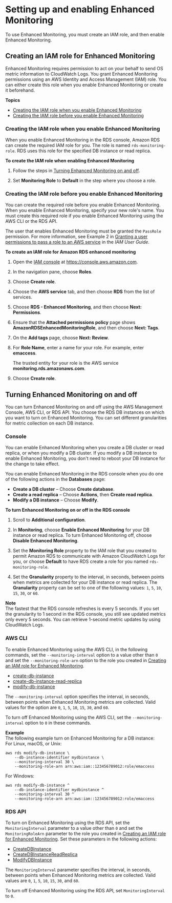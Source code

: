 # Setting up and enabling Enhanced Monitoring<a name="USER_Monitoring.OS.Enabling"></a>

To use Enhanced Monitoring, you must create an IAM role, and then enable Enhanced Monitoring\.

## Creating an IAM role for Enhanced Monitoring<a name="USER_Monitoring.OS.Enabling.Prerequisites"></a>

Enhanced Monitoring requires permission to act on your behalf to send OS metric information to CloudWatch Logs\. You grant Enhanced Monitoring permissions using an AWS Identity and Access Management \(IAM\) role\. You can either create this role when you enable Enhanced Monitoring or create it beforehand\.

**Topics**
+ [Creating the IAM role when you enable Enhanced Monitoring](#USER_Monitoring.OS.Enabling.Prerequisites.creating-role-automatically)
+ [Creating the IAM role before you enable Enhanced Monitoring](#USER_Monitoring.OS.Enabling.Prerequisites.creating-role-manually)

### Creating the IAM role when you enable Enhanced Monitoring<a name="USER_Monitoring.OS.Enabling.Prerequisites.creating-role-automatically"></a>

When you enable Enhanced Monitoring in the RDS console, Amazon RDS can create the required IAM role for you\. The role is named `rds-monitoring-role`\. RDS uses this role for the specified DB instance or read replica\.

**To create the IAM role when enabling Enhanced Monitoring**

1. Follow the steps in [Turning Enhanced Monitoring on and off](#USER_Monitoring.OS.Enabling.Procedure)\.

1. Set **Monitoring Role** to **Default** in the step where you choose a role\.

### Creating the IAM role before you enable Enhanced Monitoring<a name="USER_Monitoring.OS.Enabling.Prerequisites.creating-role-manually"></a>

You can create the required role before you enable Enhanced Monitoring\. When you enable Enhanced Monitoring, specify your new role's name\. You must create this required role if you enable Enhanced Monitoring using the AWS CLI or the RDS API\.

The user that enables Enhanced Monitoring must be granted the `PassRole` permission\. For more information, see Example 2 in [Granting a user permissions to pass a role to an AWS service](https://docs.aws.amazon.com/IAM/latest/UserGuide/id_roles_use_passrole.html) in the *IAM User Guide*\.<a name="USER_Monitoring.OS.IAMRole"></a>

**To create an IAM role for Amazon RDS enhanced monitoring**

1. Open the [IAM console](https://console.aws.amazon.com/iam/home?#home) at [https://console\.aws\.amazon\.com](https://console.aws.amazon.com/)\.

1. In the navigation pane, choose **Roles**\.

1. Choose **Create role**\.

1. Choose the **AWS service** tab, and then choose **RDS** from the list of services\.

1. Choose **RDS \- Enhanced Monitoring**, and then choose **Next: Permissions**\.

1. Ensure that the **Attached permissions policy** page shows **AmazonRDSEnhancedMonitoringRole**, and then choose **Next: Tags**\.

1. On the **Add tags** page, choose **Next: Review**\.

1. For **Role Name**, enter a name for your role\. For example, enter **emaccess**\.

   The trusted entity for your role is the AWS service **monitoring\.rds\.amazonaws\.com**\.

1. Choose **Create role**\.

## Turning Enhanced Monitoring on and off<a name="USER_Monitoring.OS.Enabling.Procedure"></a>

You can turn Enhanced Monitoring on and off using the AWS Management Console, AWS CLI, or RDS API\. You choose the RDS DB instances on which you want to turn on Enhanced Monitoring\. You can set different granularities for metric collection on each DB instance\.

### Console<a name="USER_Monitoring.OS.Enabling.Procedure.Console"></a>

You can enable Enhanced Monitoring when you create a DB cluster or read replica, or when you modify a DB cluster\. If you modify a DB instance to enable Enhanced Monitoring, you don't need to reboot your DB instance for the change to take effect\. 

You can enable Enhanced Monitoring in the RDS console when you do one of the following actions in the **Databases** page: 
+ **Create a DB cluster** – Choose **Create database**\.
+ **Create a read replica** – Choose **Actions**, then **Create read replica**\.
+ **Modify a DB instance** – Choose **Modify**\.

**To turn Enhanced Monitoring on or off in the RDS console**

1. Scroll to **Additional configuration**\.

1. In **Monitoring**, choose **Enable Enhanced Monitoring** for your DB instance or read replica\. To turn Enhanced Monitoring off, choose **Disable Enhanced Monitoring**\.

1. Set the **Monitoring Role** property to the IAM role that you created to permit Amazon RDS to communicate with Amazon CloudWatch Logs for you, or choose **Default** to have RDS create a role for you named `rds-monitoring-role`\.

1. Set the **Granularity** property to the interval, in seconds, between points when metrics are collected for your DB instance or read replica\. The **Granularity** property can be set to one of the following values: `1`, `5`, `10`, `15`, `30`, or `60`\.

**Note**  
The fastest that the RDS console refreshes is every 5 seconds\. If you set the granularity to 1 second in the RDS console, you still see updated metrics only every 5 seconds\. You can retrieve 1\-second metric updates by using CloudWatch Logs\.

### AWS CLI<a name="USER_Monitoring.OS.Enabling.Procedure.CLI"></a>

To enable Enhanced Monitoring using the AWS CLI, in the following commands, set the `--monitoring-interval` option to a value other than `0` and set the `--monitoring-role-arn` option to the role you created in [Creating an IAM role for Enhanced Monitoring](#USER_Monitoring.OS.Enabling.Prerequisites)\.
+ [create\-db\-instance](https://docs.aws.amazon.com/cli/latest/reference/rds/create-db-instance.html)
+ [create\-db\-instance\-read\-replica](https://docs.aws.amazon.com/cli/latest/reference/rds/create-db-instance-read-replica.html)
+ [modify\-db\-instance](https://docs.aws.amazon.com/cli/latest/reference/rds/modify-db-instance.html)

The `--monitoring-interval` option specifies the interval, in seconds, between points when Enhanced Monitoring metrics are collected\. Valid values for the option are `0`, `1`, `5`, `10`, `15`, `30`, and `60`\.

To turn off Enhanced Monitoring using the AWS CLI, set the `--monitoring-interval` option to `0` in these commands\.

**Example**  
The following example turn on Enhanced Monitoring for a DB instance:  
For Linux, macOS, or Unix:  

```
aws rds modify-db-instance \
    --db-instance-identifier mydbinstance \
    --monitoring-interval 30 \
    --monitoring-role-arn arn:aws:iam::123456789012:role/emaccess
```
For Windows:  

```
aws rds modify-db-instance ^
    --db-instance-identifier mydbinstance ^
    --monitoring-interval 30 ^
    --monitoring-role-arn arn:aws:iam::123456789012:role/emaccess
```

### RDS API<a name="USER_Monitoring.OS.Enabling.Procedure.API"></a>

To turn on Enhanced Monitoring using the RDS API, set the `MonitoringInterval` parameter to a value other than `0` and set the `MonitoringRoleArn` parameter to the role you created in [Creating an IAM role for Enhanced Monitoring](#USER_Monitoring.OS.Enabling.Prerequisites)\. Set these parameters in the following actions:
+ [CreateDBInstance](https://docs.aws.amazon.com/AmazonRDS/latest/APIReference/API_CreateDBInstance.html)
+ [CreateDBInstanceReadReplica](https://docs.aws.amazon.com/AmazonRDS/latest/APIReference/API_CreateDBInstanceReadReplica.html)
+ [ModifyDBInstance](https://docs.aws.amazon.com/AmazonRDS/latest/APIReference/API_ModifyDBInstance.html)

The `MonitoringInterval` parameter specifies the interval, in seconds, between points when Enhanced Monitoring metrics are collected\. Valid values are `0`, `1`, `5`, `10`, `15`, `30`, and `60`\.

To turn off Enhanced Monitoring using the RDS API, set `MonitoringInterval` to `0`\.